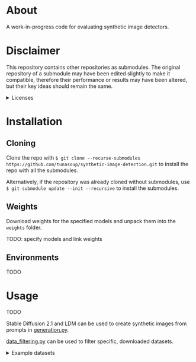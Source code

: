 # About
A work-in-progress code for evaluating synthetic image detectors.

# Disclaimer
This repository contains other repositories as submodules.
The original repository of a submodule may have been edited slightly to make it compatible,
therefore their performance or results may have been altered, but their key ideas should remain the same.
<details close>
<summary>Licenses</summary>

| Method                                                                    | License                                                                                                                                                                            |
|:--------------------------------------------------------------------------|:-----------------------------------------------------------------------------------------------------------------------------------------------------------------------------------|
| [CNNDetection](https://github.com/PeterWang512/CNNDetection)              | Creative Commons Attribution-NonCommercial-ShareAlike 4.0 International Public License                                                                                             |
| [GAN-image-detection](https://github.com/polimi-ispl/GAN-image-detection) | GNU GENERAL PUBLIC LICENSE                                                                                                                                                         |
| [UniversalFakeDetect](https://github.com/Yuheng-Li/UniversalFakeDetect)   | [Undefined](https://docs.github.com/en/repositories/managing-your-repositorys-settings-and-features/customizing-your-repository/licensing-a-repository#choosing-the-right-license) |

</details>

# Installation
## Cloning
Clone the repo with
``$ git clone --recurse-submodules https://github.com/tunasoup/synthetic-image-detection.git``
to install the repo with all the submodules.

Alternatively, if the repository was already cloned without submodules, use 
``$ git submodule update --init --recursive`` to install the submodules.

## Weights
Download weights for the specified models and unpack them into the ``weights`` folder.

TODO: specify models and link weights

## Environments
TODO

# Usage
TODO

Stable Diffusion 2.1 and LDM can be used to create synthetic images from prompts in [generation.py](generation.py).

[data_filtering.py](utils/data_filtering.py) can be used to filter specific, downloaded datasets.

<details close>
<summary>Example datasets</summary>

| Name & download location                                                               | Class | 
|:---------------------------------------------------------------------------------------|:------|
| [COCO 2014 validation](https://cocodataset.org/#download)                              | Real  |
| [HDR/SDR](https://lesc.dinfo.unifi.it/materials/datasets_en.html)                      | Real  |
| [Midjourney v5.1](https://www.kaggle.com/datasets/iraklip/modjourney-v51-cleaned-data) | Fake  | 
| [StyleGAN2](https://github.com/peterwang512/CNNDetection) (CNNDetection)               | Fake  |
| [VQGAN](https://github.com/CompVis/taming-transformers) (Taming Transformers)          | Fake  |
| [GANs and DMs](https://github.com/grip-unina/DMimageDetection) (DMimageDetection)      | Fake  |

</details>
